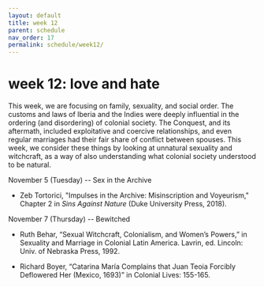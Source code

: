 ```yaml
---
layout: default
title: week 12
parent: schedule
nav_order: 17
permalink: schedule/week12/
---
```


# week 12: love and hate

This week, we are focusing on family, sexuality, and social order. The customs
and laws of Iberia and the Indies were deeply influential in the ordering (and
disordering) of colonial society. The Conquest, and its aftermath, included
exploitative and coercive relationships, and even regular marriages had their
fair share of conflict between spouses. This week, we consider these things by
looking at unnatural sexuality and witchcraft, as a way of also understanding
what colonial society understood to be natural.

November 5 (Tuesday) -- Sex in the Archive

* Zeb Tortorici, "Impulses in the Archive: Misinscription and Voyeurism,"
  Chapter 2 in *Sins Against Nature* (Duke University Press, 2018).


November 7 (Thursday) -- Bewitched

* Ruth Behar, “Sexual Witchcraft, Colonialism, and Women’s Powers,” in Sexuality and Marriage in Colonial Latin America. Lavrin, ed. Lincoln: Univ. of Nebraska Press, 1992.

* Richard Boyer, “Catarina María Complains that Juan Teoia Forcibly Deflowered Her (Mexico, 1693)” in Colonial Lives: 155-165.
